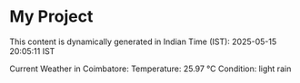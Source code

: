 # My Project

This content is dynamically generated in Indian Time (IST): 2025-05-15 20:05:11 IST


Current Weather in Coimbatore:
Temperature: 25.97 °C
Condition: light rain
